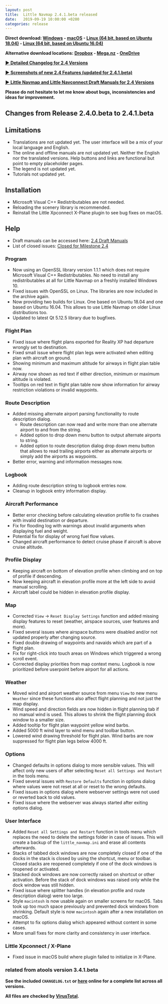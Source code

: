 ```yaml
---
layout: post
title:  Little Navmap 2.4.1.beta released
date:   2019-09-19 10:00:00 +0200
categories: release
---
```


**Direct download: [Windows](https://github.com/albar965/littlenavmap/releases/download/v2.4.1.beta/LittleNavmap-win-2.4.1.beta.zip) -
[macOS](https://github.com/albar965/littlenavmap/releases/download/v2.4.1.beta/LittleNavmap-macOS-2.4.1.beta.zip) -
[Linux \(64 bit, based on Ubuntu 18.04\)](https://github.com/albar965/littlenavmap/releases/download/v2.4.1.beta/LittleNavmap-linux-18.04-2.4.1.beta.tar.gz) -
[Linux \(64 bit, based on Ubuntu 16.04\)](https://github.com/albar965/littlenavmap/releases/download/v2.4.1.beta/LittleNavmap-linux-16.04-2.4.1.beta.tar.gz)**

**Alternative download locations: [Dropbox](https://www.dropbox.com/sh/eh446yent4rz3uq/AACg8vMEmX8AxY_5Hjpt90kWa) -
[Mega.nz](https://mega.nz/#F!iOZHlIab!65qqRGToUUCxiSMmzbab1w) -
[OneDrive](https://1drv.ms/u/s!AoWYKlNEZds9auvFMliyQ3HK-lY?e=42ud1g)**

[**► Detailed Changelog for 2.4 Versions**](/pages/24/littlenavmapchangelog.html)

[**► Screenshots of new 2.4 Features (updated for 2.4.1.beta)**](/pages/24/littlenavmapscreens.html)

[**► Little Navmap and Little Navconnect Draft Manuals for 2.4 Versions**](/pages/24/littlenavmapmanuals.html)

**Please do not hesitate to let me know about bugs, inconsistencies and ideas for improvement.**

## Changes from Release 2.4.0.beta to 2.4.1.beta

## Limitations

* Translations are not updated yet. The user interface will be a mix of your local language and
  English.
* The online and offline manuals are not updated yet. Neither the English nor the translated
  versions. Help buttons and links are functional but point to empty placeholder pages.
* The legend is not updated yet.
* Tutorials not updated yet.

## Installation

* Microsoft Visual C++ Redistributables are not needed.
* Reloading the scenery library is recommended.
* Reinstall the Little Xpconnect X-Plane plugin to see bug fixes on macOS.

## Help

* Draft manuals can be accessed here: [2.4 Draft Manuals](https://www.littlenavmap.org/manuals/littlenavmap/release/2.4/en/)
* List of closed issues: [Closed for Milestone 2.4](https://github.com/albar965/littlenavmap/milestone/7?closed=1)

### Program

* Now using an OpenSSL library version 1.1.1 which does not require Microsoft Visual C++ Redistributables.
  No need to install any redistributables at all for Little Navmap on a freshly installed Windows 10.
* Fixed issues with OpenSSL on Linux. The libraries are now included in the archive again.
* Now providing two builds for Linux. One based on Ubuntu 18.04 and one based on Ubuntu 16.04. This allows to use
  Little Navmap on older Linux distributions too.
* Updated to latest Qt 5.12.5 library due to bugfixes.

### Flight Plan

* Fixed issue where flight plans exported for Reality XP had departure wrongly set to destination.
* Fixed small issue where flight plan legs were activated when editing plan with aircraft on ground.
* Showing minimum and maximum altitude for airways in flight plan table now.
* Airway now shown as red text if either direction, minimum or maximum altitude is violated.
* Tooltips on red text in flight plan table now show information for airway restriction
  violations or invalid waypoints.

### Route Description

* Added missing alternate airport parsing functionality to route description dialog.
  - Route description can now read and write more than one alternate airport to and from the string.
  - Added option to drop down menu button to output alternate airports to string.
  - Added option to route description dialog drop down menu button that allows to read trailing airports
    either as alternate airports or simply add the airports as waypoints.
* Better error, warning and information messages now.

### Logbook

* Adding route description string to logbook entries now.
* Cleanup in logbook entry information display.

### Aircraft Performance

* Better error checking before calculating elevation profile to fix crashes with invalid destination or departure.
* Fix for flooding log with warnings about invalid arguments when displaying fuel and weight.
* Potential fix for display of wrong fuel flow values.
* Changed aircraft performance to detect cruise phase if aircraft is above cruise altitude.

### Profile Display

* Keeping aircraft on bottom of elevation profile when climbing and on top of profile if descending.
* Now keeping aircraft in elevation profile more at the left side to avoid manual scrolling.
* Aircraft label could be hidden in elevation profile display.

### Map

* Corrected `View` -> `Reset Display Settings` function and added missing display features to
  reset (weather, airspace sources, user features and more).
* Fixed several issues where airspace buttons were disabled and/or not updated properly after changing source.
* Fixed double drawing of waypoints and navaids which are part of a flight plan.
* Fix for right-click into touch areas on Windows which triggered a wrong scroll event.
* Corrected display priorities from map context menu. Logbook is now prioritized before userpoint
  before airport for all actions.

### Weather

* Moved wind and airport weather source from menu `View` to new menu `Weather` since these functions also
  affect flight planning and not just the map display.
* Wind speed and direction fields are now hidden in flight planning tab if no manual wind is used.
  This allows to shrink the flight planning dock window to a smaller size.
* Added tooltip for flight plan waypoint yellow wind barbs.
* Added 5000 ft wind layer to wind menu and toolbar button.
* Lowered wind drawing threshold for flight plan. Wind barbs are now suppressed for flight plan legs below 4000 ft.

### Options

* Changed defaults in options dialog to more sensible values. This will affect only new users of after selecting
  `Reset all Settings and Restart` in the tools menu.
* Fixed several issues with `Restore Defaults` function in options dialog where values were not reset at all
  or reset to the wrong defaults.
* Fixed issues in options dialog where webserver settings were not used or reverted back to old values.
* Fixed issue where the webserver was always started after exiting options dialog.

### User Interface

* Added `Reset all Settings and Restart` function in tools menu which replaces the need to delete the settings
  folder in case of issues. This will create a backup of the `little_navmap.ini` and erase all contents afterwards.
* Stacks of tabbed dock windows are now completely closed if one of the docks in the stack is closed by
  using the shortcut, menu or toolbar. Closed stacks are reopened completely if one of the dock windows
  is reopened or activated.
* Stacked dock windows are now correctly raised on shortcut or other activation. Before the stack of dock
  windows was raised only while the dock window was still hidden.
* Fixed issue where splitter handles (in elevation profile and route description dialog) were too large.
* Style `macintosh` is now usable again on smaller screens for macOS. Tabs took up too much space previously and
  prevented dock windows from shrinking.
  Default style is now `macintosh` again after a new installation on macOS.
* Attempt to fix options dialog which appeared without content in some cases.
* More small fixes for more clarity and consistency in user interface.

### Little Xpconnect / X-Plane

* Fixed issue in macOS build where plugin failed to initialize in X-Plane.

### related from atools version 3.4.1.beta

**See the included `CHANGELOG.txt` or [here](https://github.com/albar965/littlenavmap/blob/release/2.4/CHANGELOG.txt) online for a complete list across all versions.**

**All files are checked by [VirusTotal](https://www.virustotal.com).**
